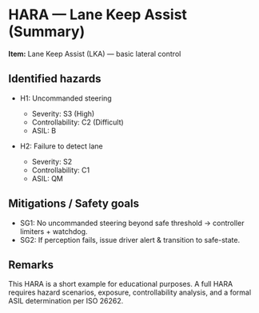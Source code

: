 # HARA — Lane Keep Assist (Summary)

**Item:** Lane Keep Assist (LKA) — basic lateral control

## Identified hazards
- H1: Uncommanded steering
  - Severity: S3 (High)
  - Controllability: C2 (Difficult)
  - ASIL: B

- H2: Failure to detect lane
  - Severity: S2
  - Controllability: C1
  - ASIL: QM

## Mitigations / Safety goals
- SG1: No uncommanded steering beyond safe threshold -> controller limiters + watchdog.
- SG2: If perception fails, issue driver alert & transition to safe-state.

## Remarks
This HARA is a short example for educational purposes. A full HARA requires hazard scenarios, exposure, controllability analysis, and a formal ASIL determination per ISO 26262.
